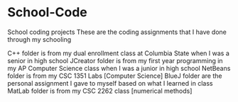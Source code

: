 # School-Code
School coding projects
These are the coding assignments that I have done through my schooling

C++ folder is from my dual enrollment class at Columbia State when I was a senior in high school
JCreator folder is from my first year programming in my AP Computer Science class when I was a junior in high school
NetBeans folder is from my CSC 1351 Labs [Computer Science]
BlueJ folder are the personal assignment I gave to myself based on what I learned in class
MatLab folder is from my CSC 2262 class [numerical methods]
